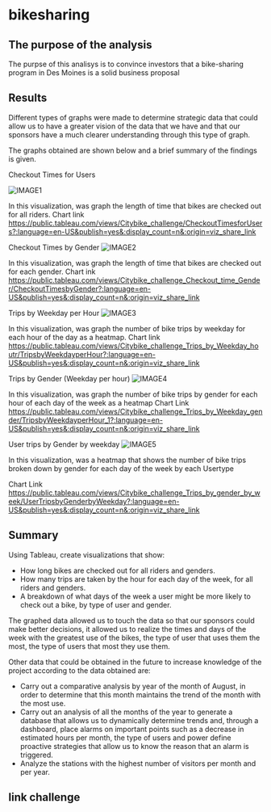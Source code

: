 # bikesharing

## The purpose of the analysis
The purpse of this analisys is to convince investors that a bike-sharing program in Des Moines is a solid business proposal

## Results
Different types of graphs were made to determine strategic data that could allow us to have a greater vision of the data that we have and that our sponsors have a much clearer understanding through this type of graph.

The graphs obtained are shown below and a brief summary of the findings is given.

Checkout Times for Users

![IMAGE1](https://user-images.githubusercontent.com/96089967/163074079-02f0a888-9145-40eb-b593-ad22a31d0432.png)

In this visualization, was graph the length of time that bikes are checked out for all riders.
Chart link
https://public.tableau.com/views/Citybike_challenge/CheckoutTimesforUsers?:language=en-US&publish=yes&:display_count=n&:origin=viz_share_link


Checkout Times by Gender
![IMAGE2](https://user-images.githubusercontent.com/96089967/163074104-087436dd-9bfe-451a-9996-b073ff69aff9.png)

In this visualization, was graph the length of time that bikes are checked out for each gender.
Chart ink
https://public.tableau.com/views/Citybike_challenge_Checkout_time_Gender/CheckoutTimesbyGender?:language=en-US&publish=yes&:display_count=n&:origin=viz_share_link


Trips by Weekday per Hour
![IMAGE3](https://user-images.githubusercontent.com/96089967/163074175-880773ad-29c3-4bb1-a1f1-611f46e11a48.png)

In this visualization, was graph the number of bike trips by weekday for each hour of the day as a heatmap.
Chart link
https://public.tableau.com/views/Citybike_challenge_Trips_by_Weekday_houtr/TripsbyWeekdayperHour?:language=en-US&publish=yes&:display_count=n&:origin=viz_share_link



Trips by Gender (Weekday per hour)
![IMAGE4](https://user-images.githubusercontent.com/96089967/163074213-ff2eaf08-f4ca-43a7-bc05-e224eae90d99.png)

In this visualization, was graph the number of bike trips by gender for each hour of each day of the week as a heatmap
Chart Link
https://public.tableau.com/views/Citybike_challenge_Trips_by_Weekday_gender/TripsbyWeekdayperHour_1?:language=en-US&publish=yes&:display_count=n&:origin=viz_share_link



User trips by Gender by weekday
![IMAGE5](https://user-images.githubusercontent.com/96089967/163074268-e0548045-b05c-4bca-8a93-2d3120dd8d70.png)

In this visualization, was a heatmap that shows the number of bike trips broken down by gender for each day of the week by each Usertype

Chart Link
https://public.tableau.com/views/Citybike_challenge_Trips_by_gender_by_week/UserTripsbyGenderbyWeekday?:language=en-US&publish=yes&:display_count=n&:origin=viz_share_link

## Summary

Using Tableau, create visualizations that show:

- How long bikes are checked out for all riders and genders.
- How many trips are taken by the hour for each day of the week, for all riders and genders.
- A breakdown of what days of the week a user might be more likely to check out a bike, by type of user and gender.

The graphed data allowed us to touch the data so that our sponsors could make better decisions, it allowed us to realize the times and days of the week with the greatest use of the bikes, the type of user that uses them the most, the type of users that most they use them.

Other data that could be obtained in the future to increase knowledge of the project according to the data obtained are:
- Carry out a comparative analysis by year of the month of August, in order to determine that this month maintains the trend of the month with the most use.
- Carry out an analysis of all the months of the year to generate a database that allows us to dynamically determine trends and, through a dashboard, place alarms on important points such as a decrease in estimated hours per month, the type of users and power define proactive strategies that allow us to know the reason that an alarm is triggered.
- Analyze the stations with the highest number of visitors per month and per year.


## link challenge

